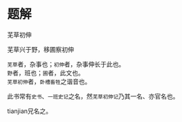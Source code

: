 # 题解

芜草初伸  

芜草兴于野，移圃察初伸  

`芜草`者，杂事也；`初伸`者，杂事伸长于此也。  
`野`者，班也；`圃`者，此文也。  
`芜草初伸`者，`卧槽畜牲`之谐音也。  

此书常有`史书`、`一班史记`之名，然`芜草初伸记`乃其一名、亦官名也。  

tianjian兄名之。

